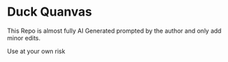 # Duck Quanvas

This Repo is almost fully AI Generated prompted by the author and only add minor edits.

Use at your own risk
